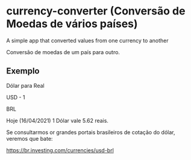 # currency-converter (Conversão de Moedas de vários países)

A simple app that converted values from one currency to another

Conversão de moedas de um país para outro.

## Exemplo

Dólar para Real

USD - 1

BRL

Hoje (16/04/2021) 1 Dólar vale 5.62 reais.

Se consultarmos or grandes portais brasileiros de cotação do dólar, veremos que bate:

https://br.investing.com/currencies/usd-brl
